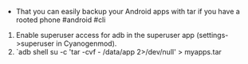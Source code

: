 * That you can easily backup your Android apps with tar if you have a rooted phone #android #cli

1. Enable superuser access for adb in the superuser app (settings->superuser in Cyanogenmod).
2. `adb shell su -c 'tar -cvf - /data/app 2>/dev/null' > myapps.tar

